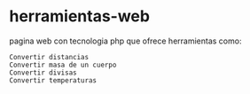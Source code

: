 # herramientas-web
pagina web con tecnologia php que ofrece herramientas como:

    Convertir distancias
    Convertir masa de un cuerpo
    Convertir divisas
    Convertir temperaturas
